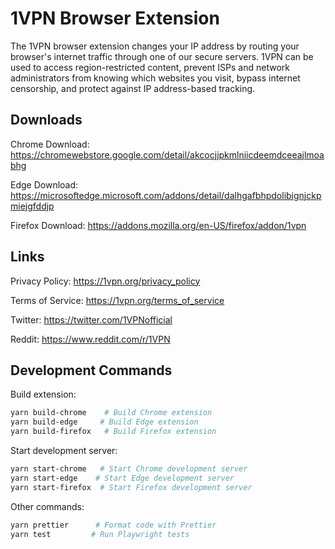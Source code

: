 # 1VPN Browser Extension

The 1VPN browser extension changes your IP address by routing your browser's internet traffic through one of our secure servers. 1VPN can be used to access region-restricted content, prevent ISPs and network administrators from knowing which websites you visit, bypass internet censorship, and protect against IP address-based tracking.

## Downloads

Chrome Download: https://chromewebstore.google.com/detail/akcocjjpkmlniicdeemdceeajlmoabhg

Edge Download: https://microsoftedge.microsoft.com/addons/detail/dalhgafbhpdolibignjckpmiejgfddjp

Firefox Download: https://addons.mozilla.org/en-US/firefox/addon/1vpn

## Links

Privacy Policy: https://1vpn.org/privacy_policy

Terms of Service: https://1vpn.org/terms_of_service

Twitter: https://twitter.com/1VPNofficial

Reddit: https://www.reddit.com/r/1VPN

## Development Commands

Build extension:

```bash
yarn build-chrome    # Build Chrome extension
yarn build-edge     # Build Edge extension
yarn build-firefox   # Build Firefox extension
```

Start development server:

```bash
yarn start-chrome   # Start Chrome development server
yarn start-edge    # Start Edge development server
yarn start-firefox  # Start Firefox development server
```

Other commands:

```bash
yarn prettier      # Format code with Prettier
yarn test         # Run Playwright tests
```
